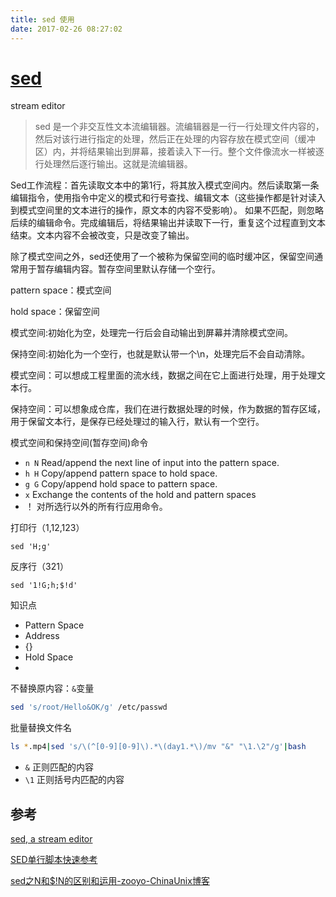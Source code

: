 ```yaml
---
title: sed 使用
date: 2017-02-26 08:27:02
---
```


# [sed](https://www.gnu.org/software/sed/)

stream editor

> sed 是一个非交互性文本流编辑器。流编辑器是一行一行处理文件内容的，然后对该行进行指定的处理，然后正在处理的内容存放在模式空间（缓冲区）内，并将结果输出到屏幕，接着读入下一行。整个文件像流水一样被逐行处理然后逐行输出。这就是流编辑器。



Sed工作流程：首先读取文本中的第1行，将其放入模式空间内。然后读取第一条编辑指令，使用指令中定义的模式和行号查找、编辑文本（这些操作都是针对读入到模式空间里的文本进行的操作，原文本的内容不受影响）。 如果不匹配，则忽略后续的编辑命令。完成编辑后，将结果输出并读取下一行，重复这个过程直到文本结束。文本内容不会被改变，只是改变了输出。



除了模式空间之外，sed还使用了一个被称为保留空间的临时缓冲区，保留空间通常用于暂存编辑内容。暂存空间里默认存储一个空行。



<!--more-->



pattern space：模式空间

hold space：保留空间



模式空间:初始化为空，处理完一行后会自动输出到屏幕并清除模式空间。

保持空间:初始化为一个空行，也就是默认带一个\n，处理完后不会自动清除。

模式空间：可以想成工程里面的流水线，数据之间在它上面进行处理，用于处理文本行。

保持空间：可以想象成仓库，我们在进行数据处理的时候，作为数据的暂存区域，用于保留文本行，是保存已经处理过的输入行，默认有一个空行。



 模式空间和保持空间(暂存空间)命令

- `n N`    Read/append the next line of input into the pattern space.
- `h H`    Copy/append pattern space to hold space.
- `g G`    Copy/append hold space to pattern space.
- `x`     Exchange the contents of the hold and pattern spaces
- ！ 对所选行以外的所有行应用命令。

打印行（1,12,123）

```
sed 'H;g'
```



反序行（321）

```
sed '1!G;h;$!d'
```



知识点

- Pattern Space
- Address
- {}
- Hold Space
- 



不替换原内容：`&`变量

```bash
sed 's/root/Hello&OK/g' /etc/passwd
```



批量替换文件名

```bash
ls *.mp4|sed 's/\(^[0-9][0-9]\).*\(day1.*\)/mv "&" "\1.\2"/g'|bash
```

- `&` 正则匹配的内容
- `\1` 正则括号内匹配的内容



## 参考

 [sed, a stream editor](https://www.gnu.org/software/sed/manual/sed.html) 

 [SED单行脚本快速参考](http://sed.sourceforge.net/sed1line_zh-CN.html)

 [sed之N和$!N的区别和运用-zooyo-ChinaUnix博客](http://blog.chinaunix.net/uid-10540984-id-1759548.html) 